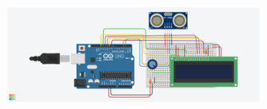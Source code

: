                                                                        
<!DOCTYPE html>
<html>
<body>
        <img src = "UltraSonic_Sensor.png" alt="Sampir">

</body>
</html>


